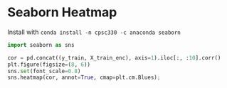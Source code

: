 # Seaborn Heatmap
Install with `conda install -n cpsc330 -c anaconda seaborn`

```python
import seaborn as sns

cor = pd.concat((y_train, X_train_enc), axis=1).iloc[:, :10].corr()
plt.figure(figsize=(8, 6))
sns.set(font_scale=0.8)
sns.heatmap(cor, annot=True, cmap=plt.cm.Blues);
```
